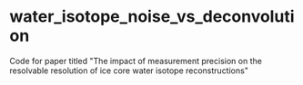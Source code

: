 # water_isotope_noise_vs_deconvolution
Code for paper titled "The impact of measurement precision on the resolvable resolution of ice core water isotope reconstructions"
